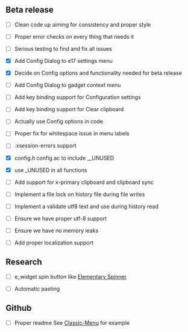Beta release
------------

- [ ] Clean code up aiming for consistency and proper style

- [ ] Proper error checks on every thing that needs it

- [ ] Serious testing to find and fix all issues

- [x] Add Config Dialog to e17 settings menu

- [x] Decide on Config options and functionality needed for beta release

- [ ] Add Config Dialog to gadget context menu

- [ ] Add key binding support for Configuration settings 

- [ ] Add key binding support for Clear clipboard
 
- [ ] Actually use Config options in code

- [ ] Proper fix for whitespace issue in menu labels

- [ ] .xsession-errors support

- [x] config.h config.ac to include __UNUSED

- [x] use _UNUSED in all functions

- [ ] Add support for x-primary clipboard and clipboard sync
 
- [ ] Implement a file lock on history file during file writes

- [ ] Implement a validate utf8 text and use during history read
 
- [ ] Ensure we have proper utf-8 support

- [ ] Ensure we have no memory leaks

- [ ] Add proper localization support 


Research
--------

- [ ] e_widget spin button like [Elementary Spinner](https://docs.enlightenment.org/elementary/1.15.0/group__Spinner.html)
 
- [ ] Automatic pasting 

Github
------

- [ ] Proper readme See [Classic-Menu](https://github.com/rbtylee/Classic-Menu) for example
